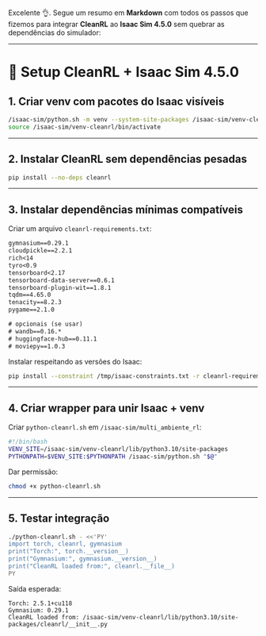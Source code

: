 Excelente 👌. Segue um resumo em **Markdown** com todos os passos que fizemos para integrar **CleanRL** ao **Isaac Sim 4.5.0** sem quebrar as dependências do simulador:

---

# 🚀 Setup CleanRL + Isaac Sim 4.5.0

## 1. Criar venv com pacotes do Isaac visíveis

```bash
/isaac-sim/python.sh -m venv --system-site-packages /isaac-sim/venv-cleanrl
source /isaac-sim/venv-cleanrl/bin/activate
```

---

## 2. Instalar CleanRL sem dependências pesadas

```bash
pip install --no-deps cleanrl
```

---

## 3. Instalar dependências mínimas compatíveis

Criar um arquivo `cleanrl-requirements.txt`:

```txt
gymnasium==0.29.1
cloudpickle==2.2.1
rich<14
tyro<0.9
tensorboard<2.17
tensorboard-data-server==0.6.1
tensorboard-plugin-wit==1.8.1
tqdm==4.65.0
tenacity==8.2.3
pygame==2.1.0

# opcionais (se usar)
# wandb==0.16.*
# huggingface-hub==0.11.1
# moviepy==1.0.3
```

Instalar respeitando as versões do Isaac:

```bash
pip install --constraint /tmp/isaac-constraints.txt -r cleanrl-requirements.txt
```

---

## 4. Criar wrapper para unir Isaac + venv

Criar `python-cleanrl.sh` em `/isaac-sim/multi_ambiente_rl`:

```bash
#!/bin/bash
VENV_SITE=/isaac-sim/venv-cleanrl/lib/python3.10/site-packages
PYTHONPATH=$VENV_SITE:$PYTHONPATH /isaac-sim/python.sh "$@"
```

Dar permissão:

```bash
chmod +x python-cleanrl.sh
```

---

## 5. Testar integração

```bash
./python-cleanrl.sh - <<'PY'
import torch, cleanrl, gymnasium
print("Torch:", torch.__version__)
print("Gymnasium:", gymnasium.__version__)
print("CleanRL loaded from:", cleanrl.__file__)
PY
```

Saída esperada:

```
Torch: 2.5.1+cu118
Gymnasium: 0.29.1
CleanRL loaded from: /isaac-sim/venv-cleanrl/lib/python3.10/site-packages/cleanrl/__init__.py
```

